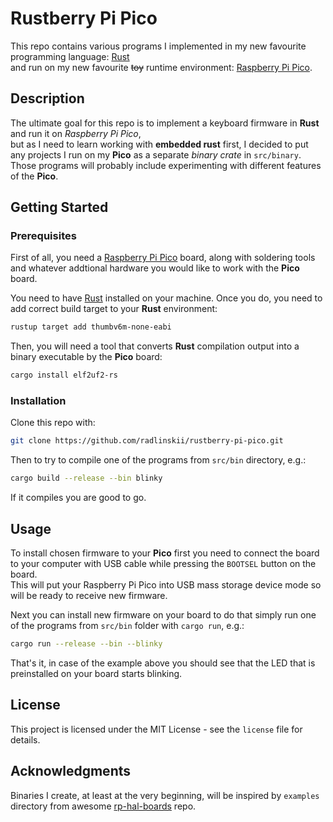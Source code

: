 # Rustberry Pi Pico 

This repo contains various programs I implemented in my new favourite programming language: [Rust](https://www.rust-lang.org)<br/> and run on my new favourite ~~toy~~ runtime environment: [Raspberry Pi Pico](https://www.raspberrypi.com/products/raspberry-pi-pico/).

## Description

The ultimate goal for this repo is to implement a keyboard firmware in **Rust** and run it on *Raspberry Pi Pico*,<br/>
but as I need to learn working with **embedded rust** first, I decided to put any projects I run on my **Pico** as a separate *binary crate* in `src/binary`. Those programs will probably include experimenting with different features of the **Pico**.

## Getting Started

### Prerequisites

First of all, you need a [Raspberry Pi Pico](https://www.raspberrypi.com/products/raspberry-pi-pico/) board, along with soldering tools and whatever addtional hardware you would like to work with the **Pico** board.

You need to have [Rust](https://www.rust-lang.org/tools/install) installed on your machine.
Once you do, you need to add correct build target to your **Rust** environment: 
```sh
rustup target add thumbv6m-none-eabi
```
Then, you will need a tool that converts **Rust** compilation output into a binary executable by the **Pico** board:
```sh
cargo install elf2uf2-rs
```

### Installation

Clone this repo with:
```sh
git clone https://github.com/radlinskii/rustberry-pi-pico.git
```

Then to try to compile one of the programs from `src/bin` directory, e.g.:
```sh
cargo build --release --bin blinky
```

If it compiles you are good to go.

## Usage

To install chosen firmware to your **Pico** first you need to connect the board to your computer with USB cable while pressing the `BOOTSEL` button on the board.<br/>
This will put your Raspberry Pi Pico into USB mass storage device mode so will be ready to receive new firmware.

Next you can install new firmware on your board to do that simply run one of the programs from `src/bin` folder with `cargo run`, e.g.:
```sh
cargo run --release --bin --blinky
```

That's it, in case of the example above you should see that the LED that is preinstalled on your board starts blinking.

## License

This project is licensed under the MIT License - see the `license` file for details.

## Acknowledgments

Binaries I create, at least at the very beginning, will be inspired by `examples` directory from awesome [rp-hal-boards](https://github.com/rp-rs/rp-hal-boards/tree/main/boards/rp-pico) repo.
